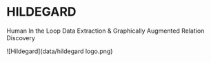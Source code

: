 # HILDEGARD
Human In the Loop Data Extraction &amp; Graphically Augmented Relation Discovery

![Hildegard](data/hildegard logo.png)
